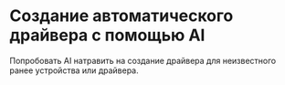 # Создание автоматического драйвера с помощью AI

Попробовать AI натравить на создание драйвера для неизвестного ранее устройства или драйвера.
